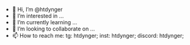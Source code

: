 - 👋 Hi, I’m @htdynger
- 👀 I’m interested in ...
- 🌱 I’m currently learning ...
- 💞️ I’m looking to collaborate on ...
- 📫 How to reach me: tg: htdynger; inst: htdynger; discord: htdynger;

<!---
htdynger/htdynger is a ✨ special ✨ repository because its `README.md` (this file) appears on your GitHub profile.
You can click the Preview link to take a look at your changes.
--->
